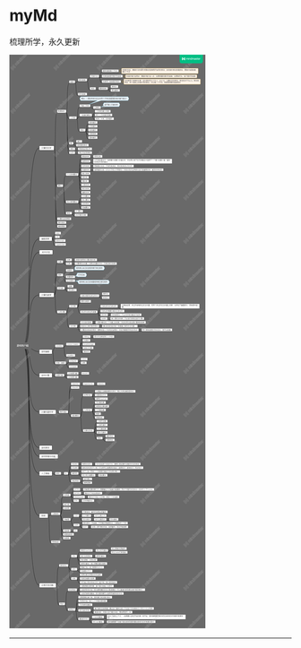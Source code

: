 # myMd

梳理所学，永久更新

![](https://raw.githubusercontent.com/BUGyyc/myMd/master/%23.res/pic/all.png)


---